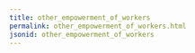 ```yaml
---
title: other_empowerment_of_workers
permalink: other_empowerment_of_workers.html
jsonid: other_empowerment_of_workers
---
```


